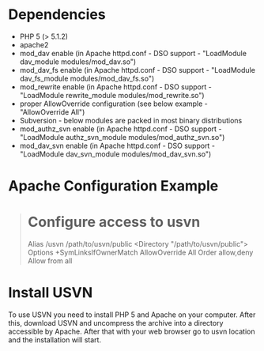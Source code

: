 # Dependencies
* PHP 5 (> 5.1.2)
* apache2
* mod_dav enable (in Apache httpd.conf - DSO support - "LoadModule dav_module modules/mod_dav.so")
* mod_dav_fs enable (in Apache httpd.conf - DSO support - "LoadModule dav_fs_module modules/mod_dav_fs.so")
* mod_rewrite enable (in Apache httpd.conf - DSO support - "LoadModule rewrite_module modules/mod_rewrite.so")
* proper AllowOverride configuration (see below example - "AllowOverride All")
* Subversion - below modules are packed in most binary distributions
* mod_authz_svn enable (in Apache httpd.conf - DSO support - "LoadModule authz_svn_module modules/mod_authz_svn.so")
* mod_dav_svn enable (in Apache httpd.conf - DSO support - "LoadModule dav_svn_module modules/mod_dav_svn.so")

# Apache Configuration Example

> # Configure access to usvn
> Alias /usvn /path/to/usvn/public
> <Directory "/path/to/usvn/public">
>     Options +SymLinksIfOwnerMatch
>     AllowOverride All
>     Order allow,deny
>     Allow from all
> </Directory>

# Install USVN

To use USVN you need to install PHP 5 and Apache on your computer. After this, download USVN and uncompress the archive into a directory accessible by Apache. After that with your web browser go to usvn location and the installation will start.